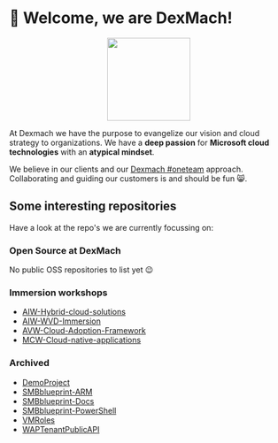 # 🤟 Welcome, we are DexMach!

<p align="center">
    <img src="https://www.dexmach.com/wp-content/uploads/2020/08/DEXMACH-Logo-CMYK-icon.png" width="150px"/>
</p>

At Dexmach we have the purpose to evangelize our vision and cloud strategy to organizations. 
We have a **deep passion** for **Microsoft cloud technologies** with an **atypical mindset**.


We believe in our clients and our [Dexmach #oneteam](https://www.dexmach.com) approach. 
Collaborating and guiding our customers is and should be fun 😸.


## Some interesting repositories

Have a look at the repo's we are currently focussing on:

### Open Source at DexMach

<!-- OSS START -->

No public OSS repositories to list yet 😉

<!-- OSS END -->

### Immersion workshops

<!-- AIW START -->

- [AIW-Hybrid-cloud-solutions](https://github.com/dexmach/AIW-Hybrid-cloud-solutions) 
- [AIW-WVD-Immersion](https://github.com/dexmach/AIW-WVD-Immersion) 
- [AVW-Cloud-Adoption-Framework](https://github.com/dexmach/AVW-Cloud-Adoption-Framework) 
- [MCW-Cloud-native-applications](https://github.com/dexmach/MCW-Cloud-native-applications) 

<!-- AIW END -->

### Archived

<!-- ARCHIVE START -->

- [DemoProject](https://github.com/dexmach/DemoProject) 
- [SMBblueprint-ARM](https://github.com/dexmach/SMBblueprint-ARM) 
- [SMBblueprint-Docs](https://github.com/dexmach/SMBblueprint-Docs) 
- [SMBblueprint-PowerShell](https://github.com/dexmach/SMBblueprint-PowerShell) 
- [VMRoles](https://github.com/dexmach/VMRoles) 
- [WAPTenantPublicAPI](https://github.com/dexmach/WAPTenantPublicAPI) 

<!-- ARCHIVE END -->


































































































































































































